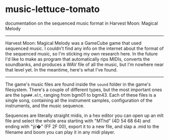 # music-lettuce-tomato
documentation on the sequenced music format in Harvest Moon: Magical Melody

---

Harvest Moon: Magical Melody was a GameCube game that used sequenced music. I couldn't find any info on the internet about the format of the sequenced music, so I'm sticking my own research here. In the future I'd like to make as program that automatically rips MIDIs, converts the soundbanks, and produces a WAV file of all the music, but I'm nowhere near that level yet. In the meantime, here's what I've found.

---

The game's music files are found inside the `sound` folder in the game's filesystem. There's a couple of different types, but the most important ones are the `bgm##.mlt`, ranging from bgm01 to bgm43. Each of these files is a single song, containing all the instrument samples, configuration of the instruments, and the music sequence.

Sequences are literally straight midis, in a hex editor you can open up an mlt file and select the whole area starting with "MThd" (4D 54 68 64) and ending with "ÿ/�" (FF 2F 00), export it to a new file, and slap a .mid to the filename and boom you can play it in any midi player.
